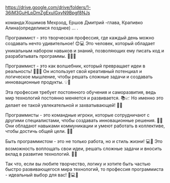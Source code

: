 https://drive.google.com/drive/folders/1-36iM3GuHLpDmZgExuIGxyN9Bpgf8NJs

 команда:Хошимов Мехрзод, Ершов Дмитрий -глава, Крапивко Алина(определимся позднее) ... .
 
Программист - это творческая профессия, где каждый день можно создавать нечто удивительное! 😊💻 Это человек, который обладает уникальным набором навыков и знаний, позволяющих ему писать код и разрабатывать программы. 🚀👨‍💻

Программист - это как волшебник, который превращает идеи в реальность! 🧙‍♂️💡 Он использует свой креативный потенциал и логическое мышление, чтобы решать сложные задачи и создавать инновационные продукты. 💡🔧

Эта профессия требует постоянного обучения и саморазвития, ведь мир технологий постоянно меняется и развивается. 📚📈 Но именно это делает ее такой увлекательной и захватывающей! 💪🌟

Программисты - это командные игроки, которые сотрудничают с другими специалистами, чтобы создавать инновационные решения. 👥🤝 Они обладают навыками коммуникации и умеют работать в коллективе, чтобы достичь общей цели. 🤝💼

Быть программистом - это не только работа, но и стиль жизни! 💻🌈 Это возможность воплощать свои идеи, решать сложные задачи и вносить вклад в развитие технологий. 🌟🚀

Так что, если вы любите творчество, логику и хотите быть частью быстро развивающегося мира технологий, то профессия программиста - идеальный выбор для вас! 💪💻🌟
